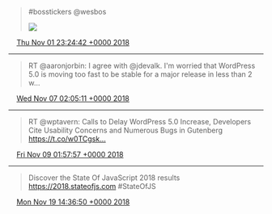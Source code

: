 > #bosstickers @wesbos
>
> ![](/media/1058137785658413063-Dq9CsuYUcAESzXt.jpg)

<img src="/media/tweet.ico" width="12" /> [Thu Nov 01 23:24:42 +0000 2018](https://twitter.com/eduplessis/status/1058137785658413063)

----

> RT @aaronjorbin: I agree with @jdevalk. I'm worried that WordPress 5.0 is moving too fast to be stable for a major release in less than 2 w…

<img src="/media/tweet.ico" width="12" /> [Wed Nov 07 02:05:11 +0000 2018](https://twitter.com/eduplessis/status/1059990114900811776)

----

> RT @wptavern: Calls to Delay WordPress 5.0 Increase, Developers Cite Usability Concerns and Numerous Bugs in Gutenberg https://t.co/w0TCgsk…

<img src="/media/tweet.ico" width="12" /> [Fri Nov 09 01:57:57 +0000 2018](https://twitter.com/eduplessis/status/1060713071453392896)

----

> Discover the State Of JavaScript 2018 results https://2018.stateofjs.com #StateOfJS

<img src="/media/tweet.ico" width="12" /> [Mon Nov 19 14:36:50 +0000 2018](https://twitter.com/eduplessis/status/1064527926161494017)